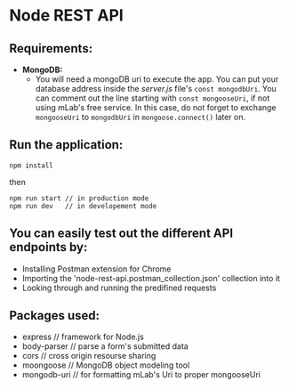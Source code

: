 # Node REST API #

## Requirements: ##
   * **MongoDB:**
      * You will need a mongoDB uri to execute the app. You can put your database address inside the *server.js* file's `const mongodbUri`. You can comment out the line starting with `const mongooseUri`, if not using mLab's free service. In this case, do not forget to exchange `mongooseUri` to `mongodbUri` in `mongoose.connect()` later on.

## Run the application: ##
    npm install
then

    npm run start // in production mode
    npm run dev   // in developement mode

## You can easily test out the different API endpoints by: ##
   * Installing Postman extension for Chrome
   * Importing the 'node-rest-api.postman_collection.json' collection into it
   * Looking through and running the predifined requests

## Packages used: 
   * express // framework for Node.js
   * body-parser // parse a form's submitted data
   * cors // cross origin resourse sharing
   * moongoose // MongoDB object modeling tool
   * mongodb-uri // for formatting mLab's Uri to proper mongooseUri